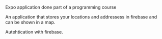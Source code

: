 Expo application done part of a programming course

An application that stores your locations and addressess in firebase and can be shown in a map.

Autehtication with firebase.

